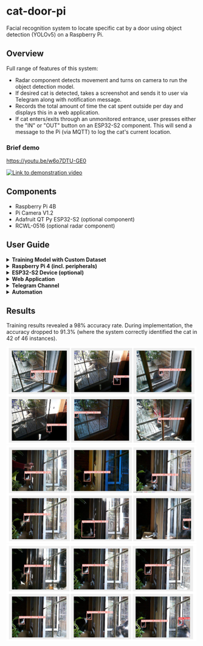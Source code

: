 # cat-door-pi
Facial recognition system to locate specific cat by a door using object detection (YOLOv5) on a Raspberry Pi.

## Overview
Full range of features of this system:
- Radar component detects movement and turns on camera to run the object detection model.
- If desired cat is detected, takes a screenshot and sends it to user via Telegram along with notification message.
- Records the total amount of time the cat spent outside per day and displays this in a web application. 
- If cat enters/exits through an unmonitored entrance, user presses either the "IN" or "OUT" button on an ESP32-S2 component. This will send a message to the Pi (via MQTT) to log the cat's current location. 

### Brief demo
https://youtu.be/w6o7DTU-GE0

[![Link to demonstration video](https://img.youtube.com/vi/w6o7DTU-GE0/0.jpg)](https://www.youtube.com/watch?v=w6o7DTU-GE0)

## Components
- Raspberry Pi 4B
- Pi Camera V1.2
- Adafruit QT Py ESP32-S2 (optional component)
- RCWL-0516 (optional radar component)

## User Guide
<details><summary><strong>Training Model with Custom Dataset</strong></summary>
<br>
:arrow_right: Create Dataset in Roboflow
<ol>
  <li> Assemble a number of photographs, ideally over 1000 photographs total. Include at
  least 5% images that are background images, i.e. that do not contain any cats. </li>
  <li> Create an account on Roboflow and load the photographs to a new dataset. </li>
  <li> Label each photograph with the appropriate labels, i.e. draw boxes around the cat’s
  face specifically from chin to tips of the ears, as shown below. The label name should be specific and also 
  include no spaces, ex. fluffy_face rather than “fluffy face”.
  
  <img src="https://github.com/peschv/cat-door-pi/blob/main/images/face_parameters.png" alt="The bounding box parameters around a cat face" width="200">  
  </li>
  <li> Once the dataset is completely labeled, select “Finish Uploading”, and in the select
  “Split Images Between Test/Valid/Train” at a ratio of 70% for Test, 20% for Valid and
  10% for Train. Generate a new version (in the “Generate” tab), and add the
  preprocessing step of auto-orient as well as resize to image size of 416 x 416 (which
  is the image size used in YOLOv5s). </li>
</ol>

:arrow_right: Train Model in Google Colab
<ol>
  <li> Open the Google Colab notebook for training YOLOv5 using Roboflow:
  https://colab.research.google.com/github/roboflow-ai/yolov5-custom-training-tutorial/b
  lob/main/yolov5-custom-training.ipynb </li>
  <li> Follow the instructions in the notebook. You may choose to modify parameters like
  batch size and/or epochs to experiment with its effect on the accuracy rate. </li>
  <li> Download the best.pt file from the notebook and save it onto your Pi. </li>
</ol>

:warning: Troubleshooting

If accuracy rate during training is low, try one or several of the following steps:
<ol>
  <li> Recheck your dataset in Roboflow for accidental duplicates or incorrect labels. </li>
  <li> Add more photographs to your dataset. Be sure to include images of the cat in
  different lighting conditions, with partial facial obstructions, and images of
  similar-looking cats. </li>
</details>

<details><summary><strong>Raspberry Pi 4 (incl. peripherals)</strong></summary>
<br>
:arrow_right: Create Virtual Environment and Download YOLOv5
<ol>
  <li> Use the Raspberry Pi Imager to download the Raspberry Pi (Bullseye) 64-bit OS onto
  a micro SD card, per Raspberry Pi Documentation:
  https://www.raspberrypi.com/documentation/computers/getting-started.html </li>  
  <li> Insert the SD card into the Pi, and follow the on-screen instructions to set up your Pi.
  If prompted, download any updates. </li>
  <li> Open the Terminal application and download pip3 using the following instructions:
  https://pimylifeup.com/ubuntu-install-pip/ </li>
  <li> In the Terminal, create a new virtual environment to contain the object detection code
  by entering the following: 
  
    python3 pip3 install virtualenv [install virtual environment]
    python3 virtualenv my_env [to create a new environment]
    source my_env/bin/activate [to activate the virtual environment]
  </li>
  <li> Your virtual environment should now be activated. While the virtual environment,
  install the YOLOv5 package by following the instructions on the YOLOv5 Github
  page: https://github.com/ultralytics/yolov5 
  - Important: be sure to run the following code, which will install the required
  packages: pip3 install -r requirements.txt
  </li>
  <li> Add your best.pt file that was downloaded from the Google Colab notebook to the
  new YOLOv5 directory. </li>
  <li> In the Terminal, install the following package inside your virtual environment: pip3
  install opencv-contrib-python </li>
</ol>

:arrow_right: Camera Setup

<ol>
  <li> Plug the camera into the camera port, and test that it works by running the following
  in the Terminal: libcamera-vid -t 0 </li>
  <li> Test that the object detection model works on its own by running the following in the
  Terminal (assuming your detect.py is located inside a folder called yolov5):
  python3 yolov5/detect.py --source yolov5/data/images/bus.jpg </li>
  <li> Test that the webcam function works: python3 yolov5/detect.py --source 0
  
  - If an error occurs, try using the libcamerify wrapper: libcamerify python3
  yolov5/detect.py --source 0 </li>
  <li> Test with your own model by running the following (this example uses the libcamerify
  wrapper): libcamerify python3 yolov5/detect.py --weights yolov5/best.pt --source 0
  You should see the model identify the objects that you trained it to recognize. </li>
  <li> Set up the Pi and camera next to the door being monitored. The camera should be
  placed at an angle that allows it to view part of the interior and exterior, preferably
  with a hard line separating the two spaces.
  
  - To assist finding correct placement, try running the following in the Terminal to
  allow you to see the camera’s view: libcamera-vid -t 0 </li>
  <li> When the camera is in place, open the Terminal to take a photograph that will be the
  same dimensions as the webcam stream fed to your object detection model:
  libcamera-jpeg -o placement.jpg --width 640 --height 480 </li>
  <li> Open your photograph in a pixel viewer, such as https://pixspy.com, and locate the
  x-axis point of the vertical line that will separate the inside from the outside. 
  
  -  If the angle allows you to create a hard vertical line, the value of the x-axis
  boundary variable can be set as a single number, namely the x-axis point
  separating inside from outside. Ex. where the (x,y) point is (298,336), the x-axis point 
  separating “IN” from “OUT” would be 298.
  - If the angle cannot be drawn neatly with a single line, you may need to note
  multiple points. The code for this type of situation can be seen in Table 1 in
  the cat_detection.py row.
  </li>
</ol>

:arrow_right: Radar Setup

The radar is an optional component whose purpose is to detect movement near the Pi,
thereby triggering the Pi camera to turn on (instead of constantly leaving the camera
running).
<ol>
  <li> Solder 5 male header pins to the radar component. </li>
  <li> Using 3 sets of Dupont wires, connect the radar component to the Pi so that the
  radar VIN pin connects to a 5V pin on the Pi, radar GND pin connects to GND on the
  Pi, and radar OUT pin connects to the Pi’s GPIO17 pin on the Pi, per the following
  hookup guide:
  https://www.electromaker.io/tutorial/blog/using-a-doppler-radar-sensor-with-the-raspb
  erry-pi-12 
  You may need a total wire length of 24” to connect the components, meaning
  three 8” Female-Female Dupont wires and six 8” Male-Female Dupont wires. </li>
  <li> To improve radar sensitivity, the radar component should be placed as far as possible
  from the Pi, i.e. to have the wires fully extended. Otherwise there may be interference
  causing reduced sensitivity. </li>
  <li> Open the Terminal, and inside your virtual environment, install the GPIO Python
  library: pip3 install RPi.GPIO </li>
  <li> Test that the radar component works by creating a new Python file with the following
  code: 
  
    from gpiozero import DigitalInputDevice
    radar = DigitalInputDevice(17, pull_up=False, bounce_time=30.0)
    def detector:
      print(“Something detected”)
    while True:
      radar.when_activated = detector
  </li>
  <li> Run the code in the Terminal, and wave your hand in front of the radar. You should
  see the console print “Something detected”. </li>
</ol>

:arrow_right: Change Detect.py Code

<ol>
  <li> Locate and open the detect.py file that is in the yolov5 directory. </li>
  <li> Add the following lines of code to this file: 
  
    Below the line 47 
      from utils.torch_utils import select_device, time_sync
      from cat_detection import find_cat # Import find_cat() from cat detection file
    Above the line 112 for path, im, im0s, vid_cap, s in dataset
      x_center = 0
      y_center = 0
      start_time = time.strftime(“%H%M”)
      obj_detected = False
    Inside for c in det[:, -1].unique(): and below the line 162 s+= f”{n}
    {names[int(c)]}{‘s’ * (n > 1)}, “
      # Code that sends detection to find_cat() from cat_detection.py
      xmin = det[0][0].tolist() # Min x axis point
      ymin = det[0][1].tolist() # Min y axis point
      xmax = det[0][2].tolist() # Max x axis point
      ymax = det[0][3].tolist() # Max y axis point
      x_center = (xmin+xmax)/2 # Calculate the center point of the two x axis points
      y_center = (ymin+ymax)/2 # Calculate the center point of the two y axis points
      conf_rating = det[0][4].tolist() # Confidence rating
      label = det[0][5].tolist() # Object label
      print('Confidence: ',conf_rating) # Print confidence rating to console
      # If object detected, set obj_detected variable to True
      if label == 1:
        obj_detected = True
    After the if statement block, on line 204, if save_img: (i.e. at the same
    indentation as this if statement, but insert the following code after the if block
    ends on line 221)
      # If object is detected, call find_cat()
      if obj_detected:
        find_cat(x_center, y_center)
      time_now = time.strftime(“%H%M”) # Get current time
      time_interval = int(time_now) - int(start_time) # Calculate time passed
      print(‘start_time:’, start_time, ‘ time_now:’, time_now, ‘ interval:’,time_interval)
      # If the object is detected, or if 20 mins has passed and no object was
      detected, then shut down this detect.py script.
      if (time_interval >= 20 and obj_detected == False) or obj_detected == True:
        sys.exit(0)
  </li>
  <li> Save the file. </li>
</ol>

:arrow_right: Integration

<ol>
  <li> Download the code files for the Cat Door Monitor, and place them inside your virtual
  environment. Important: you must place the cat_detection.py file inside the yolov5
  directory (the directory containing the YOLOv5). </li>
  <li> In the Terminal, install the Paho MQTT client package: pip3 install paho-mqtt </li>
  <li> There are several files whose contents need to be modified to your use case. Locate
  and open each of the files listed in the filename column, and adjust the associated
  variable according to the explanation column in the table below: 
  <table>
     <tr>
      <th>Filename</th>
      <th>Variable</th>
      <th>Explanation</th>
    </tr>
    <tr>
      <td>cat_detection.py</td>
      <td>boundary_pixel</td>
      <td>Should be the x axis point that separates the
      “inside” from the “outside” part of the door (ex.
      everything to the left of this point is “inside”).</td>
    </tr>
    <tr>
      <td> </td>
      <td>cat_name</td>
      <td>Change to the name of the cat you are detecting.</td>
    </tr>
    <tr>
      <td> </td>
      <td>object_label</td>
      <td>Change to the name of the object label you had
      created for your dataset.</td>
    </tr>
    <tr>
      <td> </td>
      <td>inside find_cat(), line 83:
      if x_center < boundary_pixel</td>
      <td>This line determines if the cat is inside or
      outside. Modifications may be required if the
      camera is positioned at such an angle that there
      is no clear vertical line separating inside from
      outside meaning both x_center and y_center
      points are required. For example, if the bottom of
      the frame is still considered inside, and this is not
      a 90 degree angle, may need to insert code to
      outline where the boundaries lie, such as:
      <code>if (y_center > 316 and y_center < 400) and (x_center > 170 and x_center < 283):
          location = 'OUT'
        elif (y_center > 316 and y_center < 400) and (x_center >= 284 and x_center < 350):
          x_center >= boundary_pixel or y_center >= 400:
            location = 'IN'</code>
       </td>
    </tr>
    <tr>
      <td>start_scripts.sh</td>
      <td>virtual environment name</td>
      <td>If your virtual environment has a different name
      than “myyolo”, need to change all instances of
      this name to your virtual environment name.</td>
    </tr>
    <tr>
      <td> </td>
      <td>name of directory containing run_mqtt.py and 
      run_radar.py files</td>
      <td>If these two files are located in a different
      directory than /himbeer-pi/myyolo/, will need to
      change these to the correct directory names.</td>
    </tr>
    <tr>
      <td>push_repo.py</td>
      <td>full_local_path</td>
      <td>If the git directory is located in a different
      directory name, need to modify this path. Select
      View->Show Hidden to be able to see your .git
      folder.</td>
    </tr>
    <tr>
      <td> </td>
      <td>repo.git.add()</td>
      <td>Similarly, if the full path of the aggregate_data.txt
      is located in a different directory, need to modify
      this line to the correct directory path.</td>
    </tr>
    <tr>
      <td> </td>
      <td>username</td>
      <td>Insert your Github username associated with the
      Github account hosting your repository.</td>
    </tr>
    <tr>
      <td> </td>
      <td>remote</td>
      <td>Enter the full URL path of your Github repository.
      Ex. https://github.com/{username}/my-repo.git</td>
    </tr>
    <tr>
      <td>run_mqtt.py</td>
      <td>cat_name</td>
      <td>Change to the name of the cat you are detecting.</td>
    </tr>
    <tr>
      <td> </td>
      <td>object_label</td>
      <td>Change to the name of the object label you had
      created for your dataset.</td>
    </tr>
    <tr>
      <td> </td>
      <td>topic_name</td>
      <td>If different, change to the subscription topic you
      are using on the MQTT public broker.</td>
    </tr>
    <tr>
      <td>run_webapp.py</td>
      <td>html.H2 on line 106</td>
      <td>Replace ‘Sylvester’ with the name of your cat.</td>
    </tr>
  </table>
  </li>
</ol>

:warning: Troubleshooting

- If error occurs because it cannot find pip, check if pip3 is installed by
  entering: pip3 --version
  
</details>

<details><summary><strong>ESP32-S2 Device (optional)</strong></summary>
The purpose of this device is to keep the logs accurate for the web application
  even when the cat enters/exits a non-monitored door. This is done by having the
  user press either "IN" or "OUT" on the ESP32 device which sends the information to the Pi.
  
<a href="https://github.com/peschv/cat-door-pi/blob/main/images/flowchart_esp32.png" 
   target="_blank">View this flowchart</a> for an overview on the code logic.

:arrow_right: Installation
<ol>
  <li> Plug the device into a computer using a USB cable. The device should display a
  factory-set rainbow swirl sequence. </li>
  <li> Open Arduino IDE, and follow the steps in the Adafruit user guide to correctly set up
  the Arduino IDE environment, specifically in how to download the board from the
  Boards Manager: https://learn.adafruit.com/adafruit-qt-py-esp32-s2/arduino-ide-setup </li>
  <li> In the Tools tab, select “Boards:” and locate the Adafruit QT Py ESP32-S2 board and
  select it. </li>
  <li> In the Tools tab, select Manage Libraries and download PubSubClient (MQTT client
  library), WiFi, and Adafruit NeoPixel libraries. </li>
  <li> Create a new sketch and copy the supplied ESP32_Touch_MQTT.ino code.
  Important: you must change the value of the variables listed in the table below. </li>
  
  <table>
    <tr>
      <th>Variable</th>
      <th>Value</th>
    </tr>
    <tr>
      <td>ssid</td>
      <td>The name of your WiFi network.</td>
    </tr>
    <tr>
      <td>password</td>
      <td>The password of your WiFi network.</td>
    </tr>
    <tr>
      <td>mqtt_broker</td>
      <td>Name of the MQTT public broker. If using EMQX, leave this
      value as broker.emqx.io</td>
    </tr>
    <tr>
      <td>topic</td>
      <td>The name of the subscription topic used on the MQTT public
      broker. It is recommended that you create a new custom topic
      for your project, like esp32/sylvestercatdoor as this may
      prevent unwanted messages from being published to your
      topic.</td>
    </tr>
  </table>
  
  <li> With regards to the touch pins, further customization might be required. The code is
  set up with the A2 pin transmitting an “OUT” message and the SCL pin transmitting
  an “IN” message to the public broker.
  
  - The values created in setup() for the pins may be too large or small. It may be
  advisable to add a temporary print line in loop() that prints the value of the
  touch input to the Serial Monitor, such as: “Serial.println(touchRead(9))”.
  Ideally, the values of touch9_base and touch6_base should be sufficiently
  high enough that the device will not pick up false readings, and will require
  the person to touch the pin lightly. For instance, if the base value is too low,
  then the device may read the pin as having been touched when the hand is
  5cm from the pin. In contrast, if the base value is set too high, then the device
  may not pick up any touch readings.
  - If you want to change which pins to use as the touch pins, please refer to the
  Adafruit pinout guide to see the available touch pins, and obtain the GPIO
  number of your desired touch pin:
  https://learn.adafruit.com/adafruit-qt-py-esp32-s2/pinouts
  - You may wish to add alligator clips to the pins, and attach a conductive
  material like tinfoil to the other ends of the clips, to make it easier for the user
  to touch the correct pin. If the alligator clips are used to clip onto the pins, you
  may need to again adjust the value of the variables touch9_base and
  touch6_base, as they will have higher base values due to the clamp force.
  </li>
  <li> Verify and upload the sketch to the device. </li>
  <li> To test the device, open a web version of the MQTT public broker, and subscribe to
  your topic. For the EMQX broker, this can be accessed at
  http://www.emqx.io/online-mqtt-client Touch one of the QT Py ESP32-S2 pins to
  publish to your topic. The device should display a brief green light to indicate the
  motion was registered, and connectToBroker() method called. This should be
  followed by the rainbow swirl sequence to indicate successful transmission. The web
  version should now populate with either an “IN” or “OUT” message. </li>
  <li> Plug the device into an outlet using a USB-C cable, and USB charger. If using
  alligator clips, you may wish to house the device and the wires inside a box. It is
  important that the box is made of non-conductive material like wood or plastic, as it
  may otherwise interfere with the touch pins. </li>
</ol>

:warning: Troubleshooting

- This device may on occasion “freeze” where it is no longer responsive to touch and does not
display the initial green light. Unplugging the component and plugging it back in will fix this
problem.
- If the device displays the green light but not the rainbow lights, make sure that the WiFi
signal is sufficiently strong so it can reach the device, and that the WiFi channel is on a
2.4Ghz band.
</details>

<details><summary><strong>Web Application</strong></summary>
<br>
The web application is coded in Python and is sent to Github using git, from where it is
pulled by Heroku to display it in the browser.

:arrow_right: Create Web Application
<ol>
  <li> Open the Terminal on the Pi, activate your virtual environment (if not already
activated) using: source my_env/bin/activate [where my_env is the name of your
environment] </li>
  <li> Download the Plotly package using the following command: pip3 install plotly </li>
</ol>

:arrow_right: Github Setup
<ol>
  <li> Create a Github account and add a new repository for this project by following
  Github’s tutorial:
  https://docs.github.com/en/get-started/importing-your-projects-to-github/importing-so
  urce-code-to-github/adding-locally-hosted-code-to-github </li>
  <li> Create a Github access token to use in place of a password by following this guide:
  https://docs.github.com/en/authentication/keeping-your-account-and-data-secure/cre
  ating-a-personal-access-token </li>
  <li> Set up a credential store to house your access token and allow you to push to the
  repository without being repeatedly prompted for your username and access token.
  Please see the following tutorial: https://git-scm.com/docs/git-credential-store </li>
  <li> In the push_repo.py file, make changes to the username and remote name (see
  Table in Part III: Raspberry Pi 4). </li>
  <li> Manually push the files to your Github by executing the following commands inside your
  virtual environment in the Terminal:

    cd myyolo (cd into your virtual environment directory)
    git add assets (a directory)
    git commit assets -m “Added assets”
    git commit Procfile -m “Added Procfile for Heroku”
    git commit requirements.txt -m “Added requirements for Heroku”
    git commit run_webapp.py -m “Added web app”
    git commit runtime.txt -m “Added runtime for Heroku”
    git push https://github.com/yourUsername/name-of-your-app.git (replacing
    yourUsername your Github username and name-of-your-app with your Github
    repository name) </li>
</ol>

:arrow_right: Heroku Setup
<ol>
  <li> Navigate to https://www.heroku.com/ in your browser and create a new Heroku
  account. </li>
  <li> Create a new Heroku app and connect it to your Github repository by following this
  tutorial:
  https://austinlasseter.medium.com/how-to-deploy-a-simple-plotly-dash-app-to-heroku
  -622a2216eb73
  Important: you will likely need to navigate to Heroku dashboard settings, and
  manually add the heroku/python buildpack for the deployment to work. </li>
  <li> Select ‘View’ to view your new web application. Note that if the aggregate_data.txt
  file is empty, your graph will not display any data. </li>
</ol>
</details>

<details><summary><strong>Telegram Channel</strong></summary>
<br>
:arrow_right: Channel Creation
<ol>
  <li> On the Pi, open the Terminal and download the Telegram package with the
  command: pip3 install telegram </li>
  <li> Download the Telegram application on your smartphone. Create or log into your
  Telegram account. </li>
  <li> Open Telegram on a desktop browser and log into your account:
  https://my.telegram.org </li>
  <li> Create a new channel called Cat Door, and navigate to this channel. </li>
  <li> In the browser URL, obtain the channel ID. For example, if the URL is
  https://web.telegram.org/#/im?p=2838491234_555242857729481384 then the
  channel ID number is 2838491234 </li>
  <li> Add -100 (minus one hundred) to the front of your channel ID. Using the example
  above, the complete number would be -1002838491234. This number will be
  important in the next steps. </li>
</ol>

:arrow_right: Send Channel Messages
<ol>
  <li> Per https://core.telegram.org/bots/features#botfather, create a new Telegram 
  bot by opening the Telegram app and sending the message: /newbot </li>
  <li> You will be prompted to enter a name and username for the bot, and will be given an
  access token in return, such as
  
      4388204182:NFJ93T8Nm6Jc0KI4h11x1zZ3dJ1bihV8Pl </li>
  <li> Following the Python Telegram Bot API located here
  https://github.com/python-telegram-bot/python-telegram-bot/wiki/Introduction-to-the-A
  PI send a new message to your channel by creating a new Python file and inserting
  the following code (replacing the italicized characters with your recently obtained
  access token and channel number):
  
      import telegram
      bot = telegram.Bot(“4388204182:NFJ93T8Nm6Jc0KI4h11x1zZ3dJ1bihV8Pl”)
      bot.send_message(text=“Cat is inside”, chat_id=“-1002838491234”) </li>
  <li> You should now see the message pop up in your Telegram channel. Note: you may
  need to add your bot as an administrator on your channel. </li>
  <li> Create a new Python file called credentials.py and place it inside the yolov5 directory.
  Add the following code, replacing the italics with your actual complete channel ID
  number identified in step 5 above:
  
      TELEGRAM_CHAT = “-1002838491234”
      TELEGRAM_BOT = “4388204182:NFJ93T8Nm6Jc0KI4h11x1zZ3dJ1bihV8Pl” </li>
  <li> Ensure that the credentials.py file is in the same directory as cat_detection.py. </li>
  <li> Optional: in your Telegram channel settings, you may also choose to auto-delete
  messages for your channel after a set period of time to avoid clogging up the
  channel. </li>
</ol>

:warning: Troubleshooting
- If the Telegram test message fails, investigate if the access token and channel ID number
were typed correctly. It may be helpful to copy and paste these numbers into another
application and change the font, as some letters can look similar (such as l vs I).
</details>

<details><summary><strong>Automation</strong></summary>
<ol>
  <li> Open the Terminal and enter the following command: crontab -e </li>
  <li> In the file opened by the above command, add the following entries at the end to
  automate the start and end of the necessary scripts:
  
      # At 9:30am, start running MQTT and radar code
      30 9 * * * /bin/bash /home/himbeer-pi/myyolo/start_scripts.sh
      # At 11:15pm, stop running MQTT and radar code
      15 23 * * * /bin/bash /home/himbeer-pi/myyolo/stop_scripts.sh
      # At 11:30pm, push log to repo
      30 23 * * * /bin/python3 /home/himbeer-pi/myyolo/push_repo.py </li>
      
  <li> You can also change the times depending on the time of day when you might expect
  your cat to enter and exit the home. For example, to set up start_scripts.sh to run at
  7:15am, change the line to:
  
      15 7 * * * /bin/bash /home/himbeer-pi/myyolo/start_scripts.sh </li>
</ol>

</details>

## Results
Training results revealed a 98% accuracy rate. During implementation, the accuracy dropped to 91.3% (where the system correctly identified the cat in 42 of 46 instances). 

<img src="https://github.com/peschv/cat-door-pi/blob/main/images/results_1.png" 
  alt="Collection of results showing successful cat facial recognition" width="500">  
<img src="https://github.com/peschv/cat-door-pi/blob/main/images/results_2.png" 
  alt="Collection of results showing successful cat facial recognition" width="500">    
<img src="https://github.com/peschv/cat-door-pi/blob/main/images/results_3.png" 
  alt="Collection of results showing successful cat facial recognition" width="500">  
    
